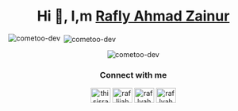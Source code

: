 <h1 align="center">Hi 👋, <b>I,m</b> <a href="https://linkedin.com/in/raflyahmadzainur" target="_blank">Rafly Ahmad Zainur</a></h1>

<p><img align="left" src="https://github-readme-stats.vercel.app/api/top-langs?username=cometoodev&show_icons=true&locale=en&layout=compact" alt="cometoo-dev" /></p>

<p>&nbsp;<img align="center" src="https://github-readme-stats.vercel.app/api?username=cometoodev&show_icons=true&locale=en" alt="cometoo-dev" /></p>
<p align="center"> <img src="https://komarev.com/ghpvc/?username=cometoodev&label=Profile%20views&color=0e75b6&style=flat" alt="cometoo-dev" /> </p>



<h3 align="center">Connect with me</h3>
<p align="center">
<a href="https://twitter.com/thisraflyahmad" target="blank"><img align="center" src="https://raw.githubusercontent.com/rahuldkjain/github-profile-readme-generator/master/src/images/icons/Social/twitter.svg" alt="thisisraflyahmad" height="30" width="40" /></a>
<a href="https://instagram.com/rafliiahmdzn" target="blank"><img align="center" src="https://raw.githubusercontent.com/rahuldkjain/github-profile-readme-generator/master/src/images/icons/Social/instagram.svg" alt="rafliiahmdzn" height="30" width="40" /></a>
<a href="https://www.youtube.com/@rafliahmad6805" target="blank"><img align="center" src="https://raw.githubusercontent.com/rahuldkjain/github-profile-readme-generator/master/src/images/icons/Social/youtube.svg" alt="raflyahmadzainur" height="30" width="40" /></a>
<a href="https://www.linkedin.com/in/raflyahmadzainur" target="blank"><img align="center" src="https://raw.githubusercontent.com/rahuldkjain/github-profile-readme-generator/master/src/images/icons/Social/linked-in-alt.svg" alt="raflyahmadzainur" height="30" width="40" /></a>
</p>
